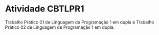 # Atividade CBTLPR1
 Trabalho Prático 01 de Linguagem de Programação 1 em dupla
                          e
 Trabalho Prático 02 de Linguagem de Programação 1 em dupla.

